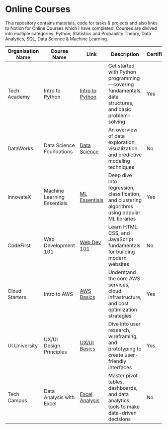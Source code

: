 # Online Courses 

This repository contains materials, code for tasks & projects and also links to Notion for Online Courses which I have completed. Courses are divived into multiple categories: Python, Statistics and Probability Theory, Data Analytics, SQL, Data Science & Machine Learning.

| Organisation Name | Course Name                 | Link                                           | Description                                                                                           | Certificate |
|-------------------|-----------------------------|------------------------------------------------|-------------------------------------------------------------------------------------------------------|------------|
| Tech Academy      | Intro to Python            | [Intro to Python](https://example.com/python) | Get started with Python programming—covering fundamentals, data structures, and basic problem-solving | Yes        |
| DataWorks         | Data Science Foundations    | [Data Science](https://example.com/datasci)   | An overview of data exploration, visualization, and predictive modeling techniques                    | No         |
| InnovateX         | Machine Learning Essentials | [ML Essentials](https://example.com/ML)       | Deep dive into regression, classification, and clustering algorithms using popular ML libraries       | Yes        |
| CodeFirst         | Web Development 101         | [Web Dev 101](https://example.com/webdev)     | Learn HTML, CSS, and JavaScript fundamentals for building modern websites                             | No         |
| Cloud Starters    | Intro to AWS                | [AWS Basics](https://example.com/aws)         | Understand the core AWS services, cloud infrastructure, and cost optimization strategies              | Yes        |
| UI University     | UX/UI Design Principles     | [UX/UI Basics](https://example.com/uxui)      | Dive into user research, wireframing, and prototyping to create user-friendly interfaces              | Yes        |
| Tech Campus       | Data Analysis with Excel    | [Excel Analysis](https://example.com/excel)   | Master pivot tables, dashboards, and data analytics tools to make data-driven decisions               | No         |

